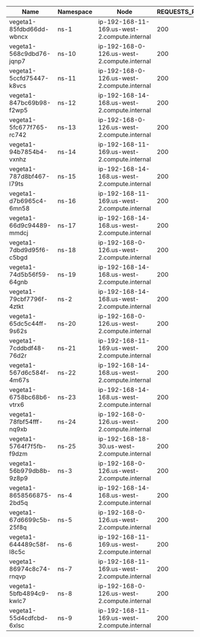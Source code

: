 | Name | Namespace | Node | REQUESTS_PER_SECOND | DURATION | CONNECTIONS | MAX_CONNECTIONS |
|------|-----------|------|---------------------|----------|-------------|-----------------|
| vegeta1-85fdbd66dd-wbncx | ns-1 | ip-192-168-11-169.us-west-2.compute.internal | 200 | 10m | 100 | 100 |
| vegeta1-568c9dbd76-jqnp7 | ns-10 | ip-192-168-0-126.us-west-2.compute.internal | 200 | 10m | 100 | 100 |
| vegeta1-5ccfd75447-k8vcs | ns-11 | ip-192-168-0-126.us-west-2.compute.internal | 200 | 10m | 100 | 100 |
| vegeta1-847bc69b98-f2wp5 | ns-12 | ip-192-168-14-168.us-west-2.compute.internal | 200 | 10m | 100 | 100 |
| vegeta1-5fc677f765-rc742 | ns-13 | ip-192-168-0-126.us-west-2.compute.internal | 200 | 10m | 100 | 100 |
| vegeta1-94b7854b4-vxnhz | ns-14 | ip-192-168-11-169.us-west-2.compute.internal | 200 | 10m | 100 | 100 |
| vegeta1-787d8bf467-l79ts | ns-15 | ip-192-168-14-168.us-west-2.compute.internal | 200 | 10m | 100 | 100 |
| vegeta1-d7b6965c4-6mn58 | ns-16 | ip-192-168-11-169.us-west-2.compute.internal | 200 | 10m | 100 | 100 |
| vegeta1-66d9c94489-mmdcj | ns-17 | ip-192-168-14-168.us-west-2.compute.internal | 200 | 10m | 100 | 100 |
| vegeta1-7dbd9d95f6-c5bgd | ns-18 | ip-192-168-0-126.us-west-2.compute.internal | 200 | 10m | 100 | 100 |
| vegeta1-74d5b56f59-64gnb | ns-19 | ip-192-168-14-168.us-west-2.compute.internal | 200 | 10m | 100 | 100 |
| vegeta1-79cbf7796f-4ztkt | ns-2 | ip-192-168-14-168.us-west-2.compute.internal | 200 | 10m | 100 | 100 |
| vegeta1-65dc5c44ff-9s62s | ns-20 | ip-192-168-0-126.us-west-2.compute.internal | 200 | 10m | 100 | 100 |
| vegeta1-7cddbdf48-76d2r | ns-21 | ip-192-168-11-169.us-west-2.compute.internal | 200 | 10m | 100 | 100 |
| vegeta1-567d6c584f-4m67s | ns-22 | ip-192-168-14-168.us-west-2.compute.internal | 200 | 10m | 100 | 100 |
| vegeta1-6758bc68b6-vtrx6 | ns-23 | ip-192-168-14-168.us-west-2.compute.internal | 200 | 10m | 100 | 100 |
| vegeta1-78fbf54fff-nq9xb | ns-24 | ip-192-168-0-126.us-west-2.compute.internal | 200 | 10m | 100 | 100 |
| vegeta1-5764f7f5fb-f9dzm | ns-25 | ip-192-168-18-30.us-west-2.compute.internal | 200 | 10m | 100 | 100 |
| vegeta1-56b979db8b-9z8p9 | ns-3 | ip-192-168-0-126.us-west-2.compute.internal | 200 | 10m | 100 | 100 |
| vegeta1-8658566875-2bd5q | ns-4 | ip-192-168-14-168.us-west-2.compute.internal | 200 | 10m | 100 | 100 |
| vegeta1-67d6699c5b-25f8q | ns-5 | ip-192-168-0-126.us-west-2.compute.internal | 200 | 10m | 100 | 100 |
| vegeta1-644489c58f-l8c5c | ns-6 | ip-192-168-11-169.us-west-2.compute.internal | 200 | 10m | 100 | 100 |
| vegeta1-86974c8c74-rnqvp | ns-7 | ip-192-168-11-169.us-west-2.compute.internal | 200 | 10m | 100 | 100 |
| vegeta1-5bfb4894c9-kwlc7 | ns-8 | ip-192-168-0-126.us-west-2.compute.internal | 200 | 10m | 100 | 100 |
| vegeta1-55d4cdfcbd-6xlsc | ns-9 | ip-192-168-11-169.us-west-2.compute.internal | 200 | 10m | 100 | 100 |
